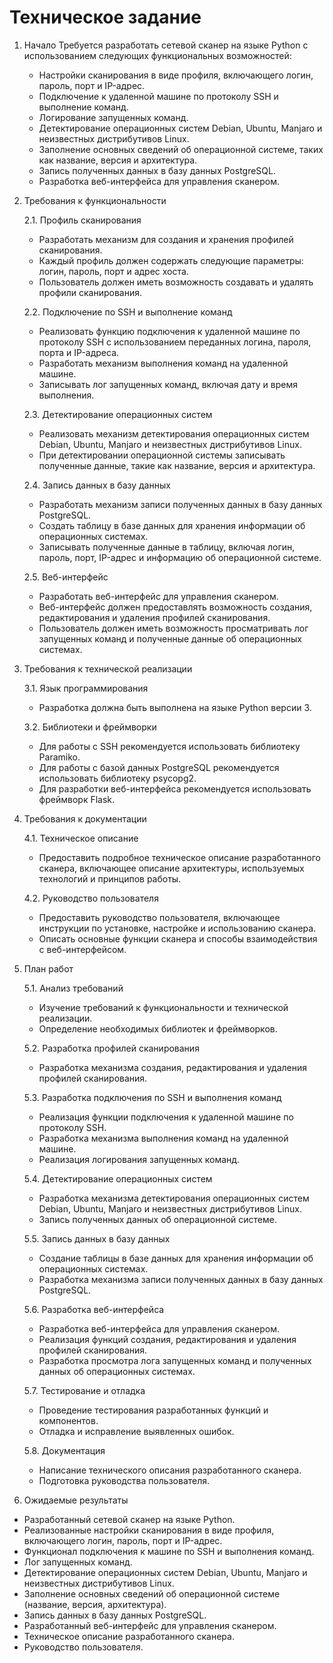 # Техническое задание

1. Начало
   Требуется разработать сетевой сканер на языке Python с использованием следующих функциональных возможностей:
   - Настройки сканирования в виде профиля, включающего логин, пароль, порт и IP-адрес.
   - Подключение к удаленной машине по протоколу SSH и выполнение команд.
   - Логирование запущенных команд.
   - Детектирование операционных систем Debian, Ubuntu, Manjaro и неизвестных дистрибутивов Linux.
   - Заполнение основных сведений об операционной системе, таких как название, версия и архитектура.
   - Запись полученных данных в базу данных PostgreSQL.
   - Разработка веб-интерфейса для управления сканером.

2. Требования к функциональности

   2.1. Профиль сканирования

   - Разработать механизм для создания и хранения профилей сканирования.
   - Каждый профиль должен содержать следующие параметры: логин, пароль, порт и адрес хоста.
   - Пользователь должен иметь возможность создавать и удалять профили сканирования.

   2.2. Подключение по SSH и выполнение команд

   - Реализовать функцию подключения к удаленной машине по протоколу SSH с использованием переданных логина, пароля, порта и IP-адреса.
   - Разработать механизм выполнения команд на удаленной машине.
   - Записывать лог запущенных команд, включая дату и время выполнения.

   2.3. Детектирование операционных систем

   - Реализовать механизм детектирования операционных систем Debian, Ubuntu, Manjaro и неизвестных дистрибутивов Linux.
   - При детектировании операционной системы записывать полученные данные, такие как название, версия и архитектура.

   2.4. Запись данных в базу данных

   - Разработать механизм записи полученных данных в базу данных PostgreSQL.
   - Создать таблицу в базе данных для хранения информации об операционных системах.
   - Записывать полученные данные в таблицу, включая логин, пароль, порт, IP-адрес и информацию об операционной системе.

   2.5. Веб-интерфейс

   - Разработать веб-интерфейс для управления сканером.
   - Веб-интерфейс должен предоставлять возможность создания, редактирования и удаления профилей сканирования.
   - Пользователь должен иметь возможность просматривать лог запущенных команд и полученные данные об операционных системах.

3. Требования к технической реализации

   3.1. Язык программирования

   - Разработка должна быть выполнена на языке Python версии 3.

   3.2. Библиотеки и фреймворки

   - Для работы с SSH рекомендуется использовать библиотеку Paramiko.
   - Для работы с базой данных PostgreSQL рекомендуется использовать библиотеку psycopg2.
   - Для разработки веб-интерфейса рекомендуется использовать фреймворк Flask.

4. Требования к документации

   4.1. Техническое описание

   - Предоставить подробное техническое описание разработанного сканера, включающее описание архитектуры, используемых технологий и принципов работы.

   4.2. Руководство пользователя

   - Предоставить руководство пользователя, включающее инструкции по установке, настройке и использованию сканера.
   - Описать основные функции сканера и способы взаимодействия с веб-интерфейсом.

5. План работ

   5.1. Анализ требований

      - Изучение требований к функциональности и технической реализации.
      - Определение необходимых библиотек и фреймворков.

   5.2. Разработка профилей сканирования

      - Разработка механизма создания, редактирования и удаления профилей сканирования.

   5.3. Разработка подключения по SSH и выполнения команд

      - Реализация функции подключения к удаленной машине по протоколу SSH.
      - Разработка механизма выполнения команд на удаленной машине.
      - Реализация логирования запущенных команд.

   5.4. Детектирование операционных систем

      - Разработка механизма детектирования операционных систем Debian, Ubuntu, Manjaro и неизвестных дистрибутивов Linux.
      - Запись полученных данных об операционной системе.

   5.5. Запись данных в базу данных

      - Создание таблицы в базе данных для хранения информации об операционных системах.
      - Разработка механизма записи полученных данных в базу данных PostgreSQL.

   5.6. Разработка веб-интерфейса

      - Разработка веб-интерфейса для управления сканером.
      - Реализация функций создания, редактирования и удаления профилей сканирования.
      - Разработка просмотра лога запущенных команд и полученных данных об операционных системах.

   5.7. Тестирование и отладка

      - Проведение тестирования разработанных функций и компонентов.
      - Отладка и исправление выявленных ошибок.

   5.8. Документация

      - Написание технического описания разработанного сканера.
      - Подготовка руководства пользователя.

6. Ожидаемые результаты

- Разработанный сетевой сканер на языке Python.
- Реализованные настройки сканирования в виде профиля, включающего логин, пароль, порт и IP-адрес.
- Функционал подключения к машине по SSH и выполнения команд.
- Лог запущенных команд.
- Детектирование операционных систем Debian, Ubuntu, Manjaro и неизвестных дистрибутивов Linux.
- Заполнение основных сведений об операционной системе (название, версия, архитектура).
- Запись данных в базу данных PostgreSQL.
- Разработанный веб-интерфейс для управления сканером.
- Техническое описание разработанного сканера.
-  Руководство пользователя.
